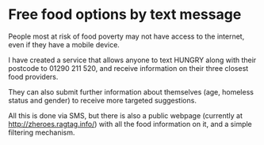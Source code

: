 # Free food options by text message
People most at risk of food poverty may not have access to the internet, even if they have a mobile device.

I have created a service that allows anyone to text HUNGRY along with their postcode to 01290 211 520, and receive information on their three closest food providers.

They can also submit further information about themselves (age, homeless status and gender) to receive more targeted suggestions.

All this is done via SMS, but there is also a public webpage (currently at http://zheroes.ragtag.info/) with all the food information on it, and a simple filtering mechanism.
